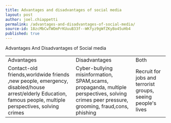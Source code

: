 ```yaml
---
title: Advantages and disadvantages of social media
layout: post
author: joel.chiappetti
permalink: /advantages-and-disadvantages-of-social-media/
source-id: 18zcMbCwTWOmPrKUuuB33f--WKfyz9gWfZKyBo45uHb4
published: true
---
```

Advantages And Disadvantages of Social media

<table>
  <tr>
    <td>Advantages   </td>
    <td>  Disadvantages</td>
    <td>Both     </td>
  </tr>
  <tr>
    <td> Contact-old friends,worldwide friends ,new people, emergency, disabled/house arrest/elderly
Education, famous people, multiple perspectives, solving crimes        </td>
    <td> Cyber-bullying misinformation,                                                                        SPAM,scams,                                                                           propaganda,
multiple perspectives, solving crimes                                                                    peer pressure,		                                                     grooming, fraud,cons, phishing 
</td>
    <td>Recruit for jobs and terrorist groups, seeing people's lives    </td>
  </tr>
</table>


